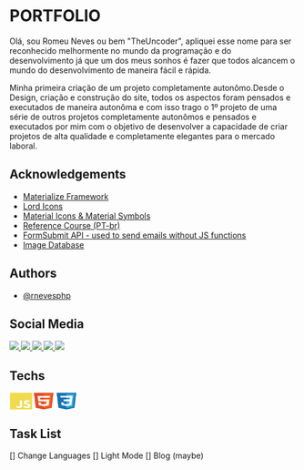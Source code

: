 
# PORTFOLIO
Olá, sou Romeu Neves ou bem "TheUncoder", apliquei esse nome para ser reconhecido melhormente no mundo da programação e do desenvolvimento já que um dos meus sonhos é fazer que todos alcancem o mundo do desenvolvimento de maneira fácil e rápida. 

Minha primeira criação de um projeto completamente autonômo.Desde o Design, criação e construção do site, todos os aspectos foram pensados e executados de maneira autonôma e com isso trago o 1º projeto de uma série de outros projetos completamente autonômos e pensados e executados por mim com o objetivo de desenvolver a capacidade de criar projetos de alta qualidade e completamente elegantes para o mercado laboral.

## Acknowledgements

 - [Materialize Framework](https://materializecss.com/)
 - [Lord Icons](https://lordicon.com/?utm_source=cssdesignawards&utm_medium=banner&utm_campaign=css)
 - [Material Icons & Material Symbols](https://fonts.google.com/icons)
 - [Reference Course (PT-br)](https://www.nodestudio.com.br/curso/curso-de-materialize-css)
 - [FormSubmit API - used to send emails without JS functions](https://formsubmit.co/)
 - [Image Database](https://freepik.com)
 


## Authors

- [@rnevesphp](https://www.github.com/rnevesphp)

## Social Media
<div> 
<a href = "https://instagram.com/romeunevesr" target="_blank">
<img src="https://img.shields.io/badge/-Instagram-%23E4405F?style=for-the-badge&logo=instagram&logoColor=white" target="_blank">
</a>
<a href = "mailto:nevesromeu21@gmail.com">
<img src="https://img.shields.io/badge/Gmail-D14836?style=for-the-badge&logo=gmail&logoColor=white" target="_blank">
</a> 
<a href = "https://portf-romeunr.herokuapp.com/">
<img src="https://img.shields.io/badge/MYWEB-a044ff?style=for-the-badge&logo=&logoColor=white" target="_blank">
</a>
<a href = "https://www.linkedin.com/in/romeu-neves-6b1340184/">
<img src="https://img.shields.io/badge/Linkedin-0077b5?style=for-the-badge&logo=Linkedin&logoColor=white" target="_blank">
</a>
<a href = "https://medium.com/@rneves_91600"><img src="https://img.shields.io/badge/Medium-ff0000?style=for-the-badge&logo=Medium&logoColor=white" target="_blank"></a>
</div>

## Techs
<img align="center" alt="Romeu-Js" height="30" width="40" src="https://raw.githubusercontent.com/devicons/devicon/master/icons/javascript/javascript-plain.svg" /><img  align="center" alt="Romeu-HTML" height="30" width="40" src="https://raw.githubusercontent.com/devicons/devicon/master/icons/html5/html5-original.svg" /><img align="center" alt="Romeu-CSS" height="30" width="40" src="https://raw.githubusercontent.com/devicons/devicon/master/icons/css3/css3-original.svg" />


## Task List 
[] Change Languages
[] Light Mode
[] Blog (maybe)

